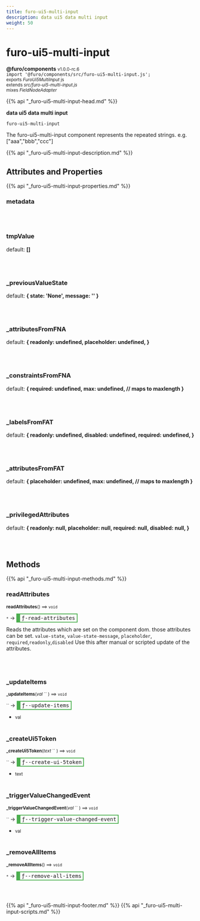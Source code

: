 ```yaml
---
title: furo-ui5-multi-input
description: data ui5 data multi input
weight: 50
---
```


# furo-ui5-multi-input
**@furo/components** <small>v1.0.0-rc.6</small>
<br>`import '@furo/components/src/furo-ui5-multi-input.js';`<small>
<br>exports *FuroUi5MultiInput* js
<br>extends *src/furo-ui5-multi-input.js*
<br> mixes *FieldNodeAdapter*</small>

{{% api "_furo-ui5-multi-input-head.md" %}}

**data ui5 data multi input**

`furo-ui5-multi-input`

The furo-ui5-multi-input component represents the repeated strings. e.g. ["aaa","bbb","ccc"]

{{% api "_furo-ui5-multi-input-description.md" %}}


## Attributes and Properties
{{% api "_furo-ui5-multi-input-properties.md" %}}

















### **metadata**
</small>


<br><br>

### **tmpValue**
default: **[]**</small>


<br><br>

### **_previousValueState**
default: **{ state: &#39;None&#39;, message: &#39;&#39; }**</small>


<br><br>

### **_attributesFromFNA**
default: **{
      readonly: undefined,
      placeholder: undefined,
    }**</small>


<br><br>

### **_constraintsFromFNA**
default: **{
      required: undefined,
      max: undefined, // maps to maxlength
    }**</small>


<br><br>

### **_labelsFromFAT**
default: **{
      readonly: undefined,
      disabled: undefined,
      required: undefined,
    }**</small>


<br><br>

### **_attributesFromFAT**
default: **{
      placeholder: undefined,
      max: undefined, // maps to maxlength
    }**</small>


<br><br>

### **_privilegedAttributes**
default: **{
      readonly: null,
      placeholder: null,
      required: null,
      disabled: null,
    }**</small>


<br><br>

## Methods
{{% api "_furo-ui5-multi-input-methods.md" %}}


### **readAttributes**
<small>**readAttributes**() ⟹ `void`</small>

<small>`*`</small> →
<span  style="border-width:2px 2px 2px 10px; border-style: solid;border-color:  rgb(76, 175, 80);font-family:monospace; padding:2px 4px;">ƒ-read-attributes</span>

Reads the attributes which are set on the component dom.
those attributes can be set. `value-state`, `value-state-message`,  `placeholder`, `required`,`readonly`,`disabled`
Use this after manual or scripted update of the attributes.

<br><br>










### **_updateItems**
<small>**_updateItems**(*val* `` ) ⟹ `void`</small>

<small>`` </small> →
<span  style="border-width:2px 2px 2px 10px; border-style: solid;border-color:  rgb(76, 175, 80);font-family:monospace; padding:2px 4px;">ƒ--update-items</span>



- <small>val </small>
<br><br>

### **_createUi5Token**
<small>**_createUi5Token**(*text* `` ) ⟹ `void`</small>

<small>`` </small> →
<span  style="border-width:2px 2px 2px 10px; border-style: solid;border-color:  rgb(76, 175, 80);font-family:monospace; padding:2px 4px;">ƒ--create-ui-5token</span>



- <small>text </small>
<br><br>

### **_triggerValueChangedEvent**
<small>**_triggerValueChangedEvent**(*val* `` ) ⟹ `void`</small>

<small>`` </small> →
<span  style="border-width:2px 2px 2px 10px; border-style: solid;border-color:  rgb(76, 175, 80);font-family:monospace; padding:2px 4px;">ƒ--trigger-value-changed-event</span>



- <small>val </small>
<br><br>

### **_removeAllItems**
<small>**_removeAllItems**() ⟹ `void`</small>

<small>`*`</small> →
<span  style="border-width:2px 2px 2px 10px; border-style: solid;border-color:  rgb(76, 175, 80);font-family:monospace; padding:2px 4px;">ƒ--remove-all-items</span>



<br><br>












{{% api "_furo-ui5-multi-input-footer.md" %}}
{{% api "_furo-ui5-multi-input-scripts.md" %}}
